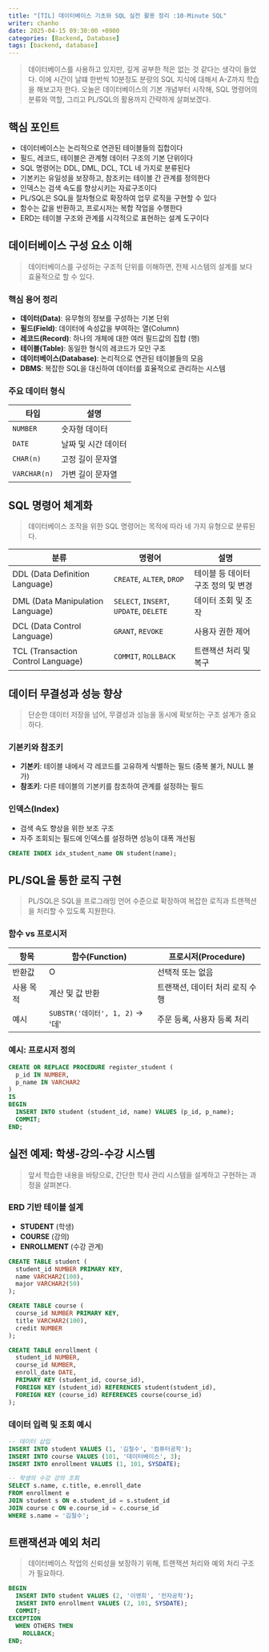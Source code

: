 ```yaml
---
title: "[TIL] 데이터베이스 기초와 SQL 실전 활용 정리 :10-Minute SQL"
writer: chanho
date: 2025-04-15 09:30:00 +0900
categories: [Backend, Database]
tags: [backend, database]
---
```


> 데이터베이스를 사용하고 있지만, 깊게 공부한 적은 없는 것 같다는 생각이 들었다. 이에 시간이 날떄 한번씩 10분정도 분량의 SQL 지식에 대해서 A-Z까지 학습을 해보고자 한다. 오늘은 데이터베이스의 기본 개념부터 시작해, SQL 명령어의 분류와 역할, 그리고 PL/SQL의 활용까지 간략하게 살펴보겠다.

## 핵심 포인트
- 데이터베이스는 논리적으로 연관된 테이블들의 집합이다
- 필드, 레코드, 테이블은 관계형 데이터 구조의 기본 단위이다
- SQL 명령어는 DDL, DML, DCL, TCL 네 가지로 분류된다
- 기본키는 유일성을 보장하고, 참조키는 테이블 간 관계를 정의한다
- 인덱스는 검색 속도를 향상시키는 자료구조이다
- PL/SQL은 SQL을 절차형으로 확장하여 업무 로직을 구현할 수 있다
- 함수는 값을 반환하고, 프로시저는 복합 작업을 수행한다
- ERD는 테이블 구조와 관계를 시각적으로 표현하는 설계 도구이다

## 데이터베이스 구성 요소 이해
> 데이터베이스를 구성하는 구조적 단위를 이해하면, 전체 시스템의 설계를 보다 효율적으로 할 수 있다.

### 핵심 용어 정리
- **데이터(Data)**: 유무형의 정보를 구성하는 기본 단위
- **필드(Field)**: 데이터에 속성값을 부여하는 열(Column)
- **레코드(Record)**: 하나의 개체에 대한 여러 필드값의 집합 (행)
- **테이블(Table)**: 동일한 형식의 레코드가 모인 구조
- **데이터베이스(Database)**: 논리적으로 연관된 테이블들의 모음
- **DBMS**: 복잡한 SQL을 대신하여 데이터를 효율적으로 관리하는 시스템

### 주요 데이터 형식
| 타입 | 설명 |
|------|------|
| `NUMBER` | 숫자형 데이터 |
| `DATE` | 날짜 및 시간 데이터 |
| `CHAR(n)` | 고정 길이 문자열 |
| `VARCHAR(n)` | 가변 길이 문자열 |

## SQL 명령어 체계화
> 데이터베이스 조작을 위한 SQL 명령어는 목적에 따라 네 가지 유형으로 분류된다.

| 분류 | 명령어 | 설명 |
|------|--------|------|
| DDL (Data Definition Language) | `CREATE`, `ALTER`, `DROP` | 테이블 등 데이터 구조 정의 및 변경 |
| DML (Data Manipulation Language) | `SELECT`, `INSERT`, `UPDATE`, `DELETE` | 데이터 조회 및 조작 |
| DCL (Data Control Language) | `GRANT`, `REVOKE` | 사용자 권한 제어 |
| TCL (Transaction Control Language) | `COMMIT`, `ROLLBACK` | 트랜잭션 처리 및 복구 |

## 데이터 무결성과 성능 향상
> 단순한 데이터 저장을 넘어, 무결성과 성능을 동시에 확보하는 구조 설계가 중요하다.

### 기본키와 참조키
- **기본키**: 테이블 내에서 각 레코드를 고유하게 식별하는 필드 (중복 불가, NULL 불가)
- **참조키**: 다른 테이블의 기본키를 참조하여 관계를 설정하는 필드

### 인덱스(Index)
- 검색 속도 향상을 위한 보조 구조
- 자주 조회되는 필드에 인덱스를 설정하면 성능이 대폭 개선됨

```sql
CREATE INDEX idx_student_name ON student(name);
```

## PL/SQL을 통한 로직 구현
> PL/SQL은 SQL을 프로그래밍 언어 수준으로 확장하여 복잡한 로직과 트랜잭션을 처리할 수 있도록 지원한다.

### 함수 vs 프로시저

| 항목 | 함수(Function) | 프로시저(Procedure) |
|------|----------------|---------------------|
| 반환값 | O | 선택적 또는 없음 |
| 사용 목적 | 계산 및 값 반환 | 트랜잭션, 데이터 처리 로직 수행 |
| 예시 | `SUBSTR('데이터', 1, 2)` → '데' | 주문 등록, 사용자 등록 처리 |

### 예시: 프로시저 정의
```sql
CREATE OR REPLACE PROCEDURE register_student (
  p_id IN NUMBER,
  p_name IN VARCHAR2
)
IS
BEGIN
  INSERT INTO student (student_id, name) VALUES (p_id, p_name);
  COMMIT;
END;
```

## 실전 예제: 학생-강의-수강 시스템
> 앞서 학습한 내용을 바탕으로, 간단한 학사 관리 시스템을 설계하고 구현하는 과정을 살펴본다.

### ERD 기반 테이블 설계

- **STUDENT** (학생)
- **COURSE** (강의)
- **ENROLLMENT** (수강 관계)

```sql
CREATE TABLE student (
  student_id NUMBER PRIMARY KEY,
  name VARCHAR2(100),
  major VARCHAR2(50)
);

CREATE TABLE course (
  course_id NUMBER PRIMARY KEY,
  title VARCHAR2(100),
  credit NUMBER
);

CREATE TABLE enrollment (
  student_id NUMBER,
  course_id NUMBER,
  enroll_date DATE,
  PRIMARY KEY (student_id, course_id),
  FOREIGN KEY (student_id) REFERENCES student(student_id),
  FOREIGN KEY (course_id) REFERENCES course(course_id)
);
```

### 데이터 입력 및 조회 예시
```sql
-- 데이터 삽입
INSERT INTO student VALUES (1, '김철수', '컴퓨터공학');
INSERT INTO course VALUES (101, '데이터베이스', 3);
INSERT INTO enrollment VALUES (1, 101, SYSDATE);

-- 학생의 수강 강의 조회
SELECT s.name, c.title, e.enroll_date
FROM enrollment e
JOIN student s ON e.student_id = s.student_id
JOIN course c ON e.course_id = c.course_id
WHERE s.name = '김철수';
```

## 트랜잭션과 예외 처리
> 데이터베이스 작업의 신뢰성을 보장하기 위해, 트랜잭션 처리와 예외 처리 구조가 필요하다.

```sql
BEGIN
  INSERT INTO student VALUES (2, '이영희', '전자공학');
  INSERT INTO enrollment VALUES (2, 101, SYSDATE);
  COMMIT;
EXCEPTION
  WHEN OTHERS THEN
    ROLLBACK;
END;
```
